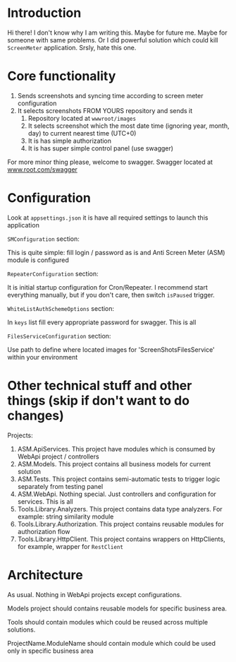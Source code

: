 # Introduction

Hi there! I don't know why I am writing this. Maybe for future me. Maybe for someone with same problems. 
Or I did powerful solution which could kill `ScreenMeter` application. Srsly, hate this one.

# Core functionality

1. Sends screenshots and syncing time according to screen meter configuration
2. It selects screenshots FROM YOURS repository and sends it
    1. Repository located at `wwwroot/images`
    2. It selects screenshot which the most date time (ignoring year, month, day) to current nearest time (UTC+0)
    3. It is has simple authorization
    4. It is has super simple control panel (use swagger)
   
For more minor thing please, welcome to swagger. Swagger located at www.root.com/swagger

# Configuration

Look at `appsettings.json` it is have all required settings to launch this application

`SMConfiguration` section:

This is quite simple: fill login / password as is and Anti Screen Meter (ASM) module is configured

`RepeaterConfiguration` section:

It is initial startup configuration for Cron/Repeater. 
I recommend start everything manually, but if you don't care, then switch `isPaused` trigger.

`WhiteListAuthSchemeOptions` section:

In `keys` list fill every appropriate password for swagger. This is all

`FilesServiceConfiguration` section:

Use path to define where located images for 'ScreenShotsFilesService' within your environment

# Other technical stuff and other things (skip if don't want to do changes)

Projects:
1. ASM.ApiServices. This project have modules which is consumed by WebApi project / controllers
2. ASM.Models. This project contains all business models for current solution
3. ASM.Tests. This project contains semi-automatic tests to trigger logic separately from testing panel
4. ASM.WebApi. Nothing special. Just controllers and configuration for services. This is all
5. Tools.Library.Analyzers. This project contains data type analyzers. For example: string similarity module
6. Tools.Library.Authorization. This project contains reusable modules for authorization flow
7. Tools.Library.HttpClient. This project contains wrappers on HttpClients, for example, wrapper for `RestClient`

# Architecture

As usual. Nothing in WebApi projects except configurations.

Models project should contains reusable models for specific business area.

Tools should contain modules which could be reused across multiple solutions.

ProjectName.ModuleName should contain module which could be used only in specific business area
